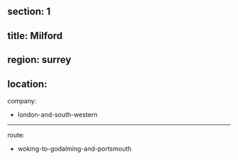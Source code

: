 section: 1
----
title: Milford
----
region: surrey
----
location: 
----
company:
- london-and-south-western
----
route:
- woking-to-godalming-and-portsmouth
